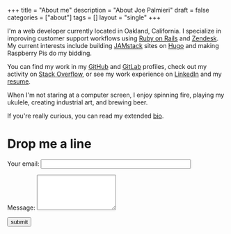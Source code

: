 +++
title = "About me"
description = "About Joe Palmieri"
draft = false
categories = ["about"]
tags = []
layout = "single"
+++

I'm a web developer currently located in Oakland, California. I specialize in improving customer support workflows using [Ruby on Rails](http://rubyonrails.org/) and [Zendesk](https://www.zendesk.com/). My current interests include building [JAMstack](https://jamstack.org) sites on [Hugo](https://gohugo.io/) and making Raspberry Pis do my bidding.

You can find my work in my [GitHub](https://github.com/jpalmieri) and [GitLab](https://gitlab.com/jpalmieri/) profiles, check out my activity on [Stack Overflow](https://stackoverflow.com/users/3376769/jpalmieri), or see my work experience on [LinkedIn](https://www.linkedin.com/in/josephpalmieri/) and my [resume](http://resume.jpalmieri.com).

When I'm not staring at a computer screen, I enjoy spinning fire, playing my ukulele, creating industrial art, and brewing beer.

If you're really curious, you can read my extended [bio](/about/bio).

# Drop me a line

<form name="contactForm" action="/about/thanks.html" netlify>
  <p>
    <label for="email">Your email:</label>
    <input type="email" name="email" size="40">
  </p>

  <p>
    <label for="message">Message:</label>
    <textarea name="message" size="40" rows="5"></textarea>
  </p>

  <p>
    <button type="submit">submit</button>
  </p>
</form>


<form name="contactForm" netlify-honeypot="bot-field" action="/thanks.html" netlify>
  <p style="display:none;">
    <label>Don’t fill this out: <input name="bot-field"></label>
  </p>
</form>
